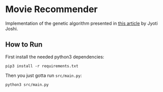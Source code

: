 # Movie Recommender

Implementation of the genetic algorithm presented in [this
article](http://orcid.org/0000-0001-8269-4082) by Jyoti Joshi.

## How to Run

First install the needed python3 dependencies:

```
pip3 install -r requirements.txt
```

Then you just gotta run `src/main.py`:

```
python3 src/main.py
```
